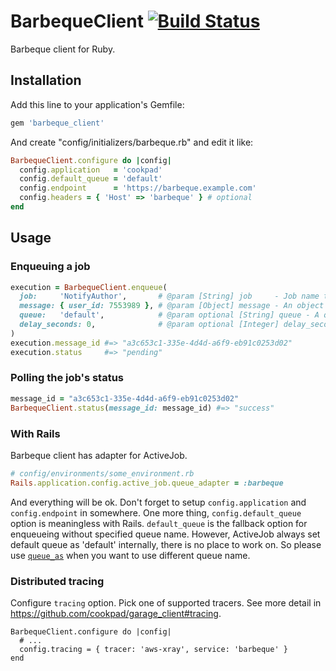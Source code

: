 # BarbequeClient [![Build Status](https://github.com/cookpad/barbeque_client/actions/workflows/ci.yml/badge.svg?branch=master)](https://github.com/cookpad/barbeque_client/actions/workflows/ci.yml)

Barbeque client for Ruby.

## Installation

Add this line to your application's Gemfile:

```rb
gem 'barbeque_client'
```

And create "config/initializers/barbeque.rb" and edit it like:

```rb
BarbequeClient.configure do |config|
  config.application   = 'cookpad'
  config.default_queue = 'default'
  config.endpoint      = 'https://barbeque.example.com'
  config.headers = { 'Host' => 'barbeque' } # optional
end
```

## Usage
### Enqueuing a job

```rb
execution = BarbequeClient.enqueue(
  job:     'NotifyAuthor',       # @param [String] job     - Job name to enqueue.
  message: { user_id: 7553989 }, # @param [Object] message - An object which is serializable as JSON.
  queue:   'default',            # @param optional [String] queue - A queue name to enqueue a job.
  delay_seconds: 0,              # @param optional [Integer] delay_seconds - Message timer of SQS.
)
execution.message_id #=> "a3c653c1-335e-4d4d-a6f9-eb91c0253d02"
execution.status     #=> "pending"
```

### Polling the job's status

```rb
message_id = "a3c653c1-335e-4d4d-a6f9-eb91c0253d02"
BarbequeClient.status(message_id: message_id) #=> "success"
```

### With Rails

Barbeque client has adapter for ActiveJob.

```rb
# config/environments/some_environment.rb
Rails.application.config.active_job.queue_adapter = :barbeque
```

And everything will be ok. Don't forget to setup `config.application` and `config.endpoint` in somewhere.
One more thing, `config.default_queue` option is meaningless with Rails.
`default_queue` is the fallback option for enqueueing without specified queue name.
However, ActiveJob always set default queue as 'default' internally,
there is no place to work on. So please use [`queue_as`](http://api.rubyonrails.org/classes/ActiveJob/QueueName/ClassMethods.html#method-i-queue_as) when you want to use different queue name.

### Distributed tracing
Configure `tracing` option. Pick one of supported tracers.
See more detail in https://github.com/cookpad/garage_client#tracing.

```
BarbequeClient.configure do |config|
  # ...
  config.tracing = { tracer: 'aws-xray', service: 'barbeque' }
end
```
